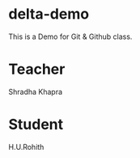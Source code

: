 # delta-demo
This is a Demo for Git &amp; Github class.

# Teacher
Shradha Khapra

# Student
H.U.Rohith